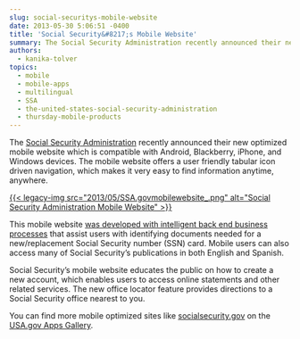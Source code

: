 ```yaml
---
slug: social-securitys-mobile-website
date: 2013-05-30 5:06:51 -0400
title: 'Social Security&#8217;s Mobile Website'
summary: The Social Security Administration recently announced their new optimized mobile website which is compatible with Android, Blackberry, iPhone, and Windows devices. The mobile website offers a user friendly tabular icon driven navigation, which makes it very easy to find information anytime, anywhere. This mobile website was
authors:
  - kanika-tolver
topics:
  - mobile
  - mobile-apps
  - multilingual
  - SSA
  - the-united-states-social-security-administration
  - thursday-mobile-products
---
```


The [Social Security Administration](http://www.ssa.gov) recently announced their new optimized mobile website which is compatible with Android, Blackberry, iPhone, and Windows devices. The mobile website offers a user friendly tabular icon driven navigation, which makes it very easy to find information anytime, anywhere.

[{{< legacy-img src="2013/05/SSA.govmobilewebsite_.png" alt="Social Security Administration Mobile Website" >}}](https://s3.amazonaws.com/digitalgov/_legacy-img/2013/05/SSA.govmobilewebsite_.png)

This mobile website [was developed with intelligent back end business processes](http://www.socialsecurity.gov/pressoffice/pr/ssa-mobile-pr.html) that assist users with identifying documents needed for a new/replacement Social Security number (SSN) card.  Mobile users can also access many of Social Security&#8217;s publications in both English and Spanish.

Social Security’s mobile website educates the public on how to create a new account, which enables users to access online statements and other related services. The new office locator feature provides directions to a Social Security office nearest to you.

You can find more mobile optimized sites like [socialsecurity.gov](https://www.socialsecurity.gov) on the [USA.gov Apps Gallery](http://apps.usa.gov/).